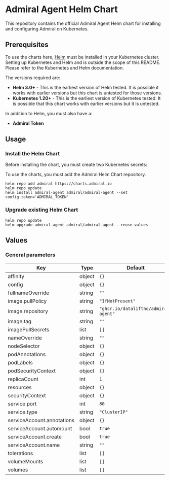 # Admiral Agent Helm Chart

This repository contains the official Admiral Agent Helm chart for installing
and configuring Admiral on Kubernetes.

## Prerequisites

To use the charts here, [Helm](https://helm.sh/) must be installed in your
Kubernetes cluster. Setting up Kubernetes and Helm and is outside the scope
of this README. Please refer to the Kubernetes and Helm documentation.

The versions required are:

  * **Helm 3.0+** - This is the earliest version of Helm tested. It is possible
    it works with earlier versions but this chart is untested for those versions.
  * **Kubernetes 1.20+** - This is the earliest version of Kubernetes tested.
    It is possible that this chart works with earlier versions but it is
    untested.

In addition to Helm, you must also have a:

  * **Admiral Token**

## Usage

### Install the Helm Chart

Before installing the chart, you must create two Kubernetes secrets:

To use the charts, you must add the Admiral Helm Chart repository.

```shell
helm repo add admiral https://charts.admiral.io
helm repo update
helm install admiral-agent admiral/admiral-agent --set config.token='ADMIRAL_TOKEN'
```

### Upgrade existing Helm Chart

```
helm repo update
helm upgrade admiral-agent admiral/admiral-agent --reuse-values
```

## Values

### General parameters

| Key | Type | Default | Description |
|-----|------|---------|-------------|
| affinity | object | `{}` |  |
| config | object | `{}` |  |
| fullnameOverride | string | `""` |  |
| image.pullPolicy | string | `"IfNotPresent"` |  |
| image.repository | string | `"ghcr.io/datalifthq/admiral-agent"` |  |
| image.tag | string | `""` |  |
| imagePullSecrets | list | `[]` |  |
| nameOverride | string | `""` |  |
| nodeSelector | object | `{}` |  |
| podAnnotations | object | `{}` |  |
| podLabels | object | `{}` |  |
| podSecurityContext | object | `{}` |  |
| replicaCount | int | `1` |  |
| resources | object | `{}` |  |
| securityContext | object | `{}` |  |
| service.port | int | `80` |  |
| service.type | string | `"ClusterIP"` |  |
| serviceAccount.annotations | object | `{}` |  |
| serviceAccount.automount | bool | `true` |  |
| serviceAccount.create | bool | `true` |  |
| serviceAccount.name | string | `""` |  |
| tolerations | list | `[]` |  |
| volumeMounts | list | `[]` |  |
| volumes | list | `[]` |  |

